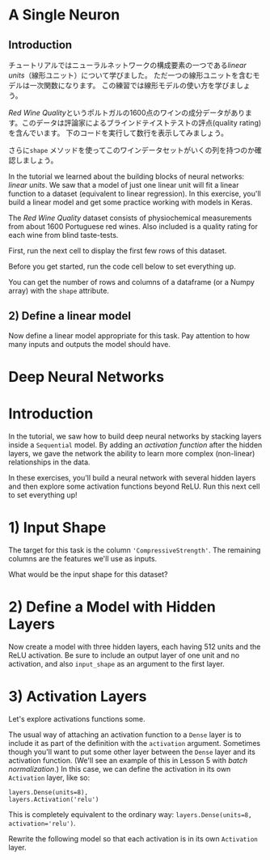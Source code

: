 # A Single Neuron

## Introduction

チュートリアルではニューラルネットワークの構成要素の一つである*linear units*（線形ユニット）について学びました。
ただ一つの線形ユニットを含むモデルは一次関数になります。
この練習では線形モデルの使い方を学びましょう。

*Red Wine Quality*というポルトガルの1600点のワインの成分データがあります。このデータは評論家によるブラインドテイストテストの評点(quality rating)を含んでいます。
下のコードを実行して数行を表示してみましょう。

さらに`shape` メソッドを使ってこのワインデータセットがいくの列を持つのか確認しましょう。

In the tutorial we learned about the building blocks of neural networks: *linear units*. We saw that a model of just one linear unit will fit a linear function to a dataset (equivalent to linear regression). In this exercise, you'll build a linear model and get some practice working with models in Keras.

The *Red Wine Quality* dataset consists of physiochemical measurements from about 1600 Portuguese red wines.  Also included is a quality rating for each wine from blind taste-tests. 

First, run the next cell to display the first few rows of this dataset.

Before you get started, run the code cell below to set everything up.

You can get the number of rows and columns of a dataframe (or a Numpy array) with the `shape` attribute.

## 2) Define a linear model

Now define a linear model appropriate for this task. Pay attention to how many inputs and outputs the model should have.

# Deep Neural Networks

# Introduction #

In the tutorial, we saw how to build deep neural networks by stacking layers inside a `Sequential` model. By adding an *activation function* after the hidden layers, we gave the network the ability to learn more complex (non-linear) relationships in the data.

In these exercises, you'll build a neural network with several hidden layers and then explore some activation functions beyond ReLU. Run this next cell to set everything up!

# 1) Input Shape #

The target for this task is the column `'CompressiveStrength'`. The remaining columns are the features we'll use as inputs.

What would be the input shape for this dataset?

# 2) Define a Model with Hidden Layers #

Now create a model with three hidden layers, each having 512 units and the ReLU activation.  Be sure to include an output layer of one unit and no activation, and also `input_shape` as an argument to the first layer.

# 3) Activation Layers #

Let's explore activations functions some.

The usual way of attaching an activation function to a `Dense` layer is to include it as part of the definition with the `activation` argument. Sometimes though you'll want to put some other layer between the `Dense` layer and its activation function. (We'll see an example of this in Lesson 5 with *batch normalization*.) In this case, we can define the activation in its own `Activation` layer, like so:

```
layers.Dense(units=8),
layers.Activation('relu')
```

This is completely equivalent to the ordinary way: `layers.Dense(units=8, activation='relu')`.

Rewrite the following model so that each activation is in its own `Activation` layer.